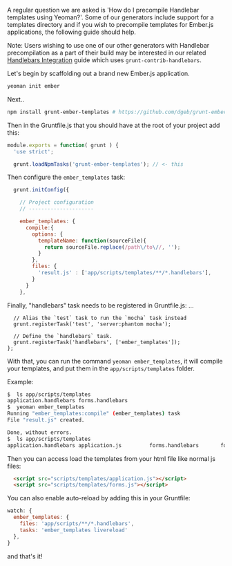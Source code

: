 A regular question we are asked is 'How do I precompile Handlebar templates using Yeoman?'. Some of our generators include support for a templates directory and if you wish to precompile templates for Ember.js applications, the following guide should help.

Note: Users wishing to use one of our other generators with Handlebar precompilation as a part of their build may be interested in our related [Handlebars Integration](https://github.com/yeoman/yeoman/wiki/Handlebars-integration) guide which uses `grunt-contrib-handlebars`.

Let's begin by scaffolding out a brand new Ember.js application.

```sh
yeoman init ember
```
Next..

```sh
npm install grunt-ember-templates # https://github.com/dgeb/grunt-ember-templates
```
Then in the Gruntfile.js that you should have at the root of your project add this:

```js
module.exports = function( grunt ) {
  'use strict';

  grunt.loadNpmTasks('grunt-ember-templates'); // <- this
```

Then configure the `ember_templates` task:

```js
  grunt.initConfig({

    // Project configuration
    // ---------------------

    ember_templates: {
      compile:{
        options: {
          templateName: function(sourceFile){
            return sourceFile.replace(/path\/to\//, '');
          }
        },
        files: {
          'result.js' : ['app/scripts/templates/**/*.handlebars'],
        }
      }
    },
```

Finally, "handlebars" task needs to be registered in Gruntfile.js:
      ...

      // Alias the `test` task to run the `mocha` task instead
      grunt.registerTask('test', 'server:phantom mocha');

      // Define the `handlebars` task.
      grunt.registerTask('handlebars', ['ember_templates']);
    };



With that, you can run the command `yeoman ember_templates`, it will compile your templates, and put them in the `app/scripts/templates` folder.

Example:

```sh
$  ls app/scripts/templates
application.handlebars forms.handlebars
$  yeoman ember_templates
Running "ember_templates:compile" (ember_templates) task
File "result.js" created.

Done, without errors.
$  ls app/scripts/templates
application.handlebars application.js         forms.handlebars       forms.js

```
Then you can access load the templates from your html file like normal js files:

```html
  <script src="scripts/templates/application.js"></script>
  <script src="scripts/templates/forms.js"></script>
```

You can also enable auto-reload by adding this in your Gruntfile:

```js
watch: {
  ember_templates: {
    files: 'app/scripts/**/*.handlebars',
    tasks: 'ember_templates livereload'
  },
}
```

and that's it!
